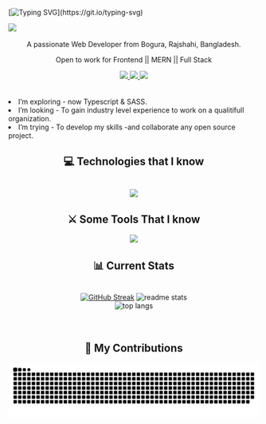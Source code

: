 

[![Typing SVG](https://readme-typing-svg.demolab.com?font=Fira+code&weight=800&size=23&pause=1000&color=C11BF7&center=true&random=false&width=435&lines=Hi+there+%F0%9F%91%8B;I'm+Shahin+Sadik!)](https://git.io/typing-svg)


<a  href="https://www.linkedin.com/in/shahinsadik/">
<img src="https://github.com/shahinsadik/shahinsadik/blob/main/banner.gif" />
</a>


<p align="center">A passionate Web Developer from Bogura, Rajshahi, Bangladesh.</p>
<p align="center"> Open to work for Frontend || MERN || Full Stack  </p> 

<div align="center" align="center"> 
  <a href="mailto:shahinsadik@gmail.com">
    <img src="https://img.shields.io/badge/Gmail-333333?style=for-the-badge&logo=gmail&logoColor=red" />
  </a>
  <a href="https://linkedin.com/in/shahinsadik" target="_blank">
    <img src="https://img.shields.io/badge/LinkedIn-0077B5?style=for-the-badge&logo=linkedin&logoColor=white" target="_blank" />
  </a>
  <a href="https://salesp07.github.io" target="_blank">
     <img src="https://img.shields.io/badge/Portfolio-FF5722?style=for-the-badge&logo=todoist&logoColor=white" target="_blank" /> <!-- sqlite, safari, google-chrome are other good icon options -->
  </a>
</div> <br/><br/>
<li>I’m exploring - now Typescript & SASS.</li>
<li>I’m looking - To gain industry level experience to work on a qualitifull organization.</li>
<li>I’m trying - To develop my skills -and collaborate any open source project.</li>


<h2 align="center">💻 Technologies that I know</h2>

<br/>
<div align="center">
    <img src="https://skillicons.dev/icons?i=html,css,tailwind,react,javascript,nextjs,nodejs,express,firebase,mongodb," /><br>

<h2 align="center">⚔ Some Tools That I know</h2>
    <img src="https://skillicons.dev/icons?i=figma,vscode,github,git" /><br>
</div>





<h2 align="center">📊 Current Stats</h2>
<br>
<div align=center>
  <a  href="https://git.io/streak-stats"><img  width=50%  src="https://github-readme-streak-stats.herokuapp.com?user=shahinsadik&theme=synthwave&rank_icon=github&border_radius=10" alt="GitHub Streak" /></a>


  <img width=50%  src="https://github-readme-stats-salesp07.vercel.app/api?username=shahinsadik&count_private=true&show_icons=true&theme=synthwave&rank_icon=github&border_radius=10" alt="readme stats" />
  <br/>
  <img  src="http://github-profile-summary-cards.vercel.app/api/cards/most-commit-language?username=shahinsadik&theme=synthwave" alt="top langs" />
  
  
  
  
</div>
<br/>
<br/>
<div align="center">
  <h2>🥇 My Contributions </h2>
  
  <img alt="snake eating my contributions" src="https://raw.githubusercontent.com/salesp07/salesp07/output/github-contribution-grid-snake.svg" />
  
  <br/>
</div>






